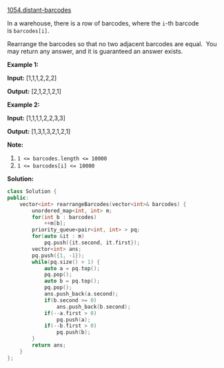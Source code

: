 [1054.distant-barcodes](https://leetcode.com/problems/distant-barcodes/)  

In a warehouse, there is a row of barcodes, where the `i`\-th barcode is `barcodes[i]`.

Rearrange the barcodes so that no two adjacent barcodes are equal.  You may return any answer, and it is guaranteed an answer exists.

**Example 1:**

  
**Input:** \[1,1,1,2,2,2\]
  
**Output:** \[2,1,2,1,2,1\]
  

**Example 2:**

  
**Input:** \[1,1,1,1,2,2,3,3\]
  
**Output:** \[1,3,1,3,2,1,2,1\]

**Note:**

1.  `1 <= barcodes.length <= 10000`
2.  `1 <= barcodes[i] <= 10000`  



**Solution:**  

```cpp
class Solution {
public:
    vector<int> rearrangeBarcodes(vector<int>& barcodes) {
        unordered_map<int, int> m;
        for(int b : barcodes)
            ++m[b];
        priority_queue<pair<int, int> > pq;
        for(auto &it : m) 
            pq.push({it.second, it.first});
        vector<int> ans;
        pq.push({1, -1});
        while(pq.size() > 1) {
            auto a = pq.top();
            pq.pop();
            auto b = pq.top();
            pq.pop();
            ans.push_back(a.second);
            if(b.second >= 0)
                ans.push_back(b.second);
            if(--a.first > 0)
                pq.push(a);
            if(--b.first > 0)
                pq.push(b);
        }
        return ans;
    }
};
```
      